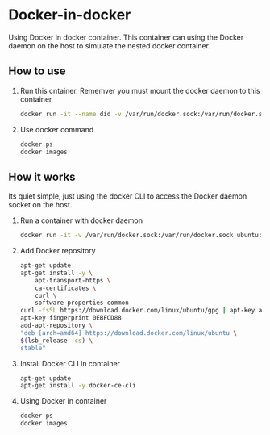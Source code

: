 # Docker-in-docker

Using Docker in docker container. This container can using the Docker daemon on the host to simulate the nested docker container.

## How to use

1. Run this cntainer. Rememver you must mount the docker daemon to this container

    ```bash
    docker run -it --name did -v /var/run/docker.sock:/var/run/docker.sock chenjr0719/did
    ```

2. Use docker command

    ```bash
    docker ps
    docker images
    ```

## How it works

Its quiet simple, just using the docker CLI to access the Docker daemon socket on the host.

1. Run a container with docker daemon

    ```bash
    docker run -it -v /var/run/docker.sock:/var/run/docker.sock ubuntu:18.04 bash
    ```

2. Add Docker repository

    ```bash
    apt-get update
    apt-get install -y \
        apt-transport-https \
        ca-certificates \
        curl \
        software-properties-common
    curl -fsSL https://download.docker.com/linux/ubuntu/gpg | apt-key add -
    apt-key fingerprint 0EBFCD88
    add-apt-repository \
    "deb [arch=amd64] https://download.docker.com/linux/ubuntu \
    $(lsb_release -cs) \
    stable"
    ```

3. Install Docker CLI in container

    ```bash
    apt-get update
    apt-get install -y docker-ce-cli
    ```

4. Using Docker in container

    ```bash
    docker ps
    docker images
    ```
